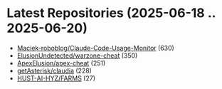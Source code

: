 # Latest Repositories (2025-06-18 .. 2025-06-20)

- [Maciek-roboblog/Claude-Code-Usage-Monitor](https://github.com/Maciek-roboblog/Claude-Code-Usage-Monitor) (630)
- [ElusionUndetected/warzone-cheat](https://github.com/ElusionUndetected/warzone-cheat) (350)
- [ApexElusion/apex-cheat](https://github.com/ApexElusion/apex-cheat) (251)
- [getAsterisk/claudia](https://github.com/getAsterisk/claudia) (228)
- [HUST-AI-HYZ/FARMS](https://github.com/HUST-AI-HYZ/FARMS) (27)
